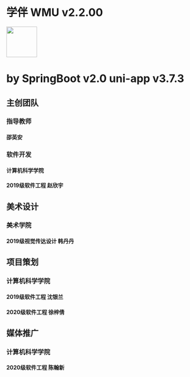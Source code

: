 # 学伴 WMU v2.2.00
<img src="http://49.232.23.79:8081/book.png" width = "80" height = "80"  align=center /><br>
# by SpringBoot v2.0 uni-app v3.7.3
## 主创团队
### 指导教师
#### 邵英安
### 软件开发
#### 计算机科学学院
#### 2019级软件工程 赵欣宇
## 美术设计
### 美术学院
#### 2019级视觉传达设计 韩丹丹
## 项目策划
### 计算机科学学院
#### 2019级软件工程 沈银兰
#### 2020级软件工程 徐梓倩
## 媒体推广
### 计算机科学学院
#### 2020级软件工程 陈翰新
